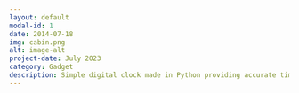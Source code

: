 ```yaml
---
layout: default
modal-id: 1
date: 2014-07-18
img: cabin.png
alt: image-alt
project-date: July 2023
category: Gadget
description: Simple digital clock made in Python providing accurate timekeeping, using the time module and Tkinter library
---
```

